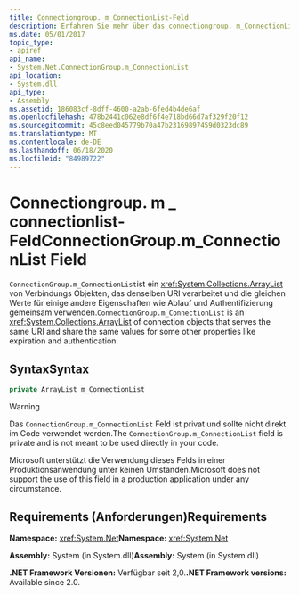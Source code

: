 ```yaml
---
title: Connectiongroup. m_ConnectionList-Feld
description: Erfahren Sie mehr über das connectiongroup. m_ConnectionList-Feld in .net, das Verbindungs Objekte enthält, die denselben URI und dieselben Freigabe Werte für andere Eigenschaften bereitstellen.
ms.date: 05/01/2017
topic_type:
- apiref
api_name:
- System.Net.ConnectionGroup.m_ConnectionList
api_location:
- System.dll
api_type:
- Assembly
ms.assetid: 186083cf-8dff-4600-a2ab-6fed4b4de6af
ms.openlocfilehash: 478b2441c062e8df6f4e718bd66d7af329f20f12
ms.sourcegitcommit: 45c8eed045779b70a47b23169897459d0323dc89
ms.translationtype: MT
ms.contentlocale: de-DE
ms.lasthandoff: 06/18/2020
ms.locfileid: "84989722"
---
```

# <a name="connectiongroupm_connectionlist-field"></a><span data-ttu-id="79b0c-103">Connectiongroup. m \_ connectionlist-Feld</span><span class="sxs-lookup"><span data-stu-id="79b0c-103">ConnectionGroup.m\_ConnectionList Field</span></span>

<span data-ttu-id="79b0c-104">`ConnectionGroup.m_ConnectionList`ist ein <xref:System.Collections.ArrayList> von Verbindungs Objekten, das denselben URI verarbeitet und die gleichen Werte für einige andere Eigenschaften wie Ablauf und Authentifizierung gemeinsam verwenden.</span><span class="sxs-lookup"><span data-stu-id="79b0c-104">`ConnectionGroup.m_ConnectionList` is an <xref:System.Collections.ArrayList> of connection objects that serves the same URI and share the same values for some other properties like expiration and authentication.</span></span>

## <a name="syntax"></a><span data-ttu-id="79b0c-105">Syntax</span><span class="sxs-lookup"><span data-stu-id="79b0c-105">Syntax</span></span>
  
```csharp  
private ArrayList m_ConnectionList
```

> [!WARNING]
> <span data-ttu-id="79b0c-106">Das `ConnectionGroup.m_ConnectionList` Feld ist privat und sollte nicht direkt im Code verwendet werden.</span><span class="sxs-lookup"><span data-stu-id="79b0c-106">The `ConnectionGroup.m_ConnectionList` field is private and is not meant to be used directly in your code.</span></span>
>
> <span data-ttu-id="79b0c-107">Microsoft unterstützt die Verwendung dieses Felds in einer Produktionsanwendung unter keinen Umständen.</span><span class="sxs-lookup"><span data-stu-id="79b0c-107">Microsoft does not support the use of this field in a production application under any circumstance.</span></span>

## <a name="requirements"></a><span data-ttu-id="79b0c-108">Requirements (Anforderungen)</span><span class="sxs-lookup"><span data-stu-id="79b0c-108">Requirements</span></span>

<span data-ttu-id="79b0c-109">**Namespace:** <xref:System.Net></span><span class="sxs-lookup"><span data-stu-id="79b0c-109">**Namespace:** <xref:System.Net></span></span>

<span data-ttu-id="79b0c-110">**Assembly:** System (in System.dll)</span><span class="sxs-lookup"><span data-stu-id="79b0c-110">**Assembly:** System (in System.dll)</span></span>

<span data-ttu-id="79b0c-111">**.NET Framework Versionen:** Verfügbar seit 2,0.</span><span class="sxs-lookup"><span data-stu-id="79b0c-111">**.NET Framework versions:** Available since 2.0.</span></span>
